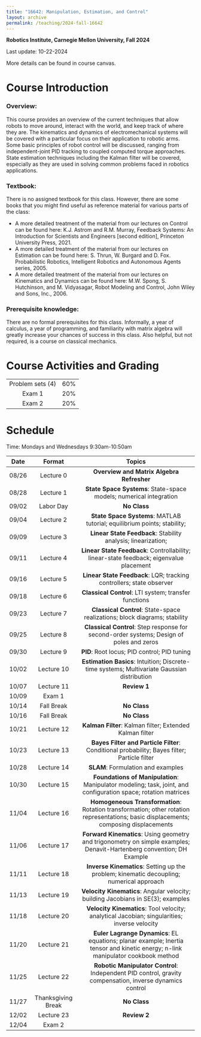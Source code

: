 ```yaml
---
title: "16642: Manipulation, Estimation, and Control"
layout: archive
permalink: /teaching/2024-fall-16642
---
```

**Robotics Institute, Carnegie Mellon University, Fall 2024**

Last update: 10-22-2024

More details can be found in course canvas.

Course Introduction
======
### Overview:
This course provides an overview of the current techniques that allow robots to move around, interact with the world, and keep track of where they are. 
The kinematics and dynamics of electromechanical systems will be covered with a particular focus on their application to robotic arms. 
Some basic principles of robot control will be discussed, ranging from independent-joint PID tracking to coupled computed torque approaches. 
State estimation techniques including the Kalman filter will be covered, especially as they are used in solving common problems faced in robotics applications.


### Textbook: 
There is no assigned textbook for this class. 
However, there are some books that you might find useful as reference material for various parts of the class: 
- A more detailed treatment of the material from our lectures on Control can be found here: 
K.J. Astrom and R.M. Murray, Feedback Systems: An Introduction for Scientists and Engineers [second edition], Princeton University Press, 2021.
- A more detailed treatment of the material from our lectures on Estimation can be found here:
S. Thrun, W. Burgard and D. Fox. Probabilistic Robotics, Intelligent Robotics and Autonomous Agents series, 2005.
- A more detailed treatment of the material from our lectures on Kinematics and Dynamics can be found here: 
M.W. Spong, S. Hutchinson, and M. Vidyasagar, Robot Modeling and Control, John Wiley and Sons, Inc., 2006.

  
### Prerequisite knowledge: 
There are no formal prerequisites for this class. 
Informally, a year of calculus, a year of programming, and familiarity with matrix algebra will greatly increase your chances of success in this class. 
Also helpful, but not required, is a course on classical mechanics.

Course Activities and Grading
======


|                  |     |
|:----------------:|:---:|
| Problem sets (4) | 60% |
|      Exam 1      | 20% |
|      Exam 2      | 20% |


Schedule
======
Time: Mondays and Wednesdays 9:30am-10:50am

| Date  |       Format       |                                                                Topics                                                                 |
|:-----:|:------------------:|:-------------------------------------------------------------------------------------------------------------------------------------:|
| 08/26 |     Lecture 0      |                                               **Overview and Matrix Algebra Refresher**                                               |
| 08/28 |     Lecture 1      |                                  **State Space Systems**: State-space models; numerical integration                                   |
| 09/02 |     Labor Day      |                                                             **No Class**                                                              |   
| 09/04 |     Lecture 2      |                               **State Space Systems**: MATLAB tutorial; equilibrium points; stability;                                |	 
| 09/09 |     Lecture 3      |                                     **Linear State Feedback**: Stability analysis; linearization;                                     |
| 09/11 |     Lecture 4      |                        **Linear State Feedback**: Controllability; linear-state feedback; eigenvalue placement                        |
| 09/16 |     Lecture 5      |                                 **Linear State Feedback**: LQR; tracking controllers; state observer                                  |
| 09/18 |     Lecture 6      |                                         **Classical Control**: LTI system; transfer functions                                         |
| 09/23 |     Lecture 7      |                              **Classical Control**: State-space realizations; block diagrams; stability                               |
| 09/25 |     Lecture 8      |                       **Classical Control**: Step response for second-order systems; Design of poles and zeros                        |
| 09/30 |     Lecture 9      |                                             **PID**: Root locus; PID control; PID tuning                                              |
| 10/02 |     Lecture 10     |                      **Estimation Basics**: Intuition; Discrete-time systems; Multivariate Gaussian distribution                      |
| 10/07 |     Lecture 11     |                                                             **Review 1**                                                              |
| 10/09 |       Exam 1       |
| 10/14 |     Fall Break     |                                                             **No Class**                                                              |
| 10/16 |     Fall Break     |                                                             **No Class**                                                              |                           
| 10/21 |     Lecture 12     |                                       **Kalman Filter**: Kalman filter; Extended Kalman filter                                        |
| 10/23 |     Lecture 13     |                     **Bayes Filter and Particle Filter**: Conditional probability; Bayes filter; Particle filter                      |
| 10/28 |     Lecture 14     |                                                 **SLAM**:   Formulation and examples                                                  |
| 10/30 |     Lecture 15     |            **Foundations of Manipulation**: Manipulator modeling; task, joint, and configuration space; rotation matrices             |
| 11/04 |     Lecture 16     | **Homogeneous Transformation**: Rotation transformation; other rotation representations; basic displacements; composing displacements |
| 11/06 |     Lecture 17     |         **Forward Kinematics**: Using geometry and trigonometry on simple examples; Denavit-Hartenberg convention; DH Example         | 
| 11/11 |     Lecture 18     |                       **Inverse Kinematics**: Setting up the problem; kinematic decoupling; numerical approach                        |
| 11/13 |     Lecture 19     |                           **Velocity Kinematics**: Angular velocity; building Jacobians in SE(3); examples                            |
| 11/18 |     Lecture 20     |                     **Velocity Kinematics**: Tool velocity; analytical Jacobian; singularities; inverse velocity                      | 
| 11/20 |     Lecture 21     |   **Euler Lagrange Dynamics**: EL equations; planar example; Inertia tensor and kinetic energy; n-link manipulator cookbook method    |                    
| 11/25 |     Lecture 22     |               **Robotic Manipulator Control**: Independent PID control, gravity compensation, inverse dynamics control                |
| 11/27 | Thanksgiving Break |                                                             **No Class**                                                              |
| 12/02 |     Lecture 23     |                                                             **Review 2**                                                              |
| 12/04 |       Exam 2       |
